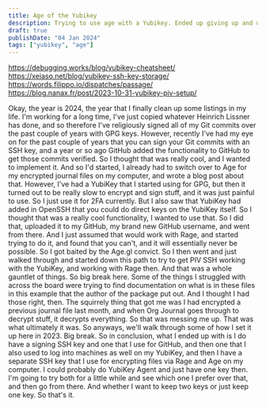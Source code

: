 ```yaml
---
title: Age of the Yubikey
description: Trying to use age with a Yubikey. Ended up giving up and using 1password
draft: true
publishDate: "04 Jan 2024"
tags: ["yubikey", "age"]
---
```


<https://debugging.works/blog/yubikey-cheatsheet/>
<https://xeiaso.net/blog/yubikey-ssh-key-storage/>
<https://words.filippo.io/dispatches/passage/>
<https://blog.nanax.fr/post/2023-10-31-yubikey-piv-setup/>

Okay, the year is 2024, the year that I finally clean up some listings
in my life. I\'m working for a long time, I\'ve just copied whatever
Heinrich Lissner has done, and so therefore I\'ve religiously signed all
of my Git commits over the past couple of years with GPG keys. However,
recently I\'ve had my eye on for the past couple of years that you can
sign your Git commits with an SSH key, and a year or so ago GitHub added
the functionality to GitHub to get those commits verified. So I thought
that was really cool, and I wanted to implement it. And so I\'d started,
I already had to switch over to Age for my encrypted journal files on my
computer, and wrote a blog post about that. However, I\'ve had a YubiKey
that I started using for GPG, but then it turned out to be really slow
to encrypt and sign stuff, and it was just painful to use. So I just use
it for 2FA currently. But I also saw that YubiKey had added in OpenSSH
that you could do direct keys on the YubiKey itself. So I thought that
was a really cool functionality, I wanted to use that. So I did that,
uploaded it to my GitHub, my brand new GitHub username, and went from
there. And I just assumed that would work with Rage, and started trying
to do it, and found that you can\'t, and it will essentially never be
possible. So I got baited by the Age.gl convict. So I then went and just
walked through and started down this path to try to get PIV SSH working
with the YubiKey, and working with Rage then. And that was a whole
gauntlet of things. So big break here. Some of the things I struggled
with across the board were trying to find documentation on what is in
these files in this example that the author of the package put out. And
I thought I had those right, then. The squirrely thing that got me was I
had encrypted a previous journal file last month, and when Org Journal
goes through to decrypt stuff, it decrypts everything. So that was
messing me up. That was what ultimately it was. So anyways, we\'ll walk
through some of how I set it up here in 2023. Big break. So in
conclusion, what I ended up with is I do have a signing SSH key and one
that I use for GitHub, and then one that I also used to log into
machines as well on my YubiKey, and then I have a separate SSH key that
I use for encrypting files via Rage and Age on my computer. I could
probably do YubiKey Agent and just have one key then. I\'m going to try
both for a little while and see which one I prefer over that, and then
go from there. And whether I want to keep two keys or just keep one key.
So that\'s it.
